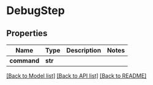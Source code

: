 # DebugStep

## Properties
Name | Type | Description | Notes
------------ | ------------- | ------------- | -------------
**command** | **str** |  | 

[[Back to Model list]](../README.md#documentation-for-models) [[Back to API list]](../README.md#documentation-for-api-endpoints) [[Back to README]](../README.md)


